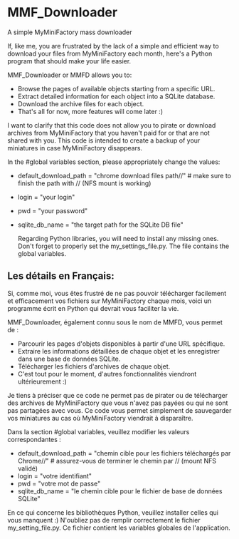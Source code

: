 # MMF_Downloader
A simple MyMiniFactory mass downloader

If, like me, you are frustrated by the lack of a simple and efficient way to download your files from MyMiniFactory each month, here's a Python program that should make your life easier.

MMF_Downloader or MMFD allows you to:

- Browse the pages of available objects starting from a specific URL.
- Extract detailed information for each object into a SQLite database.
- Download the archive files for each object.
- That's all for now, more features will come later :)

I want to clarify that this code does not allow you to pirate or download archives from MyMiniFactory that you haven't paid for or that are not shared with you. This code is intended to create a backup of your miniatures in case MyMiniFactory disappears.

In the #global variables section, please appropriately change the values:
- default_download_path = "chrome download files path//" # make sure to finish the path with // (NFS mount is working)
- login = "your login"
- pwd = "your password"
- sqlite_db_name = "the target path for the SQLite DB file"

  Regarding Python libraries, you will need to install any missing ones.
  Don't forget to properly set the my_settings_file.py. The file contains the global variables.

## Les détails en Français:
Si, comme moi, vous êtes frustré de ne pas pouvoir télécharger facilement et efficacement vos fichiers sur MyMiniFactory chaque mois, voici un programme écrit en Python qui devrait vous faciliter la vie.

MMF_Downloader, également connu sous le nom de MMFD, vous permet de :

- Parcourir les pages d'objets disponibles à partir d'une URL spécifique.
- Extraire les informations détaillées de chaque objet et les enregistrer dans une base de données SQLite.
- Télécharger les fichiers d'archives de chaque objet.
- C'est tout pour le moment, d'autres fonctionnalités viendront ultérieurement :)

Je tiens à préciser que ce code ne permet pas de pirater ou de télécharger des archives de MyMiniFactory que vous n'avez pas payées ou qui ne sont pas partagées avec vous. Ce code vous permet simplement de sauvegarder vos miniatures au cas où MyMiniFactory viendrait à disparaître.

Dans la section #global variables, veuillez modifier les valeurs correspondantes :
- default_download_path = "chemin cible pour les fichiers téléchargés par Chrome//" # assurez-vous de terminer le chemin par // (mount NFS validé)
- login = "votre identifiant"
- pwd = "votre mot de passe"
- sqlite_db_name = "le chemin cible pour le fichier de base de données SQLite"

En ce qui concerne les bibliothèques Python, veuillez installer celles qui vous manquent :)
N'oubliez pas de remplir correctement le fichier my_setting_file.py. Ce fichier contient les variables globales de l'application.
